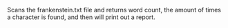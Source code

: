 Scans the frankenstein.txt file and returns word count, the amount of times a character is found, and then will print out a report.
